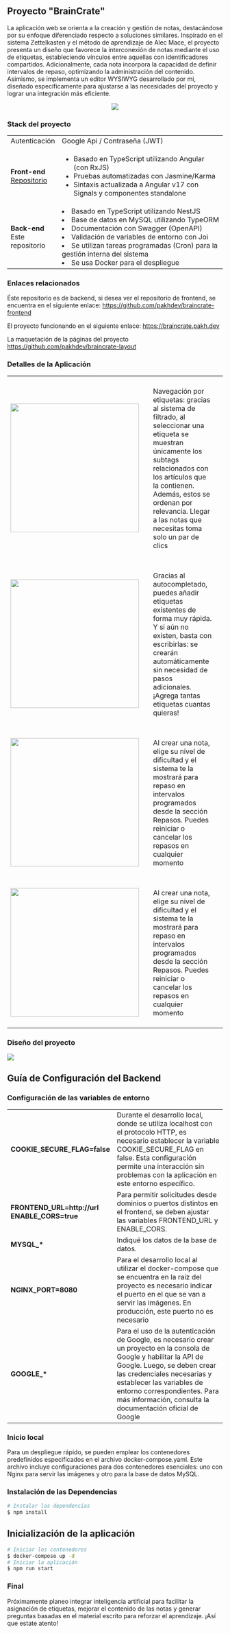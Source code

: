 ## Proyecto "BrainCrate"
La aplicación web se orienta a la creación y gestión de notas, destacándose por su enfoque 
diferenciado respecto a soluciones similares. Inspirado en el sistema Zettelkasten y el método de 
aprendizaje de Alec Mace, el proyecto presenta un diseño que favorece la interconexión de notas mediante 
el uso de etiquetas, estableciendo vínculos entre aquellas con identificadores compartidos. 
Adicionalmente, cada nota incorpora la capacidad de definir intervalos de repaso, optimizando la 
administración del contenido. Asimismo, se implementa un editor WYSIWYG desarrollado por mi, diseñado
específicamente para ajustarse a las necesidades del proyecto y lograr una integración más eficiente.

<div style="text-align: center">
    <img src="https://cdn.dribbble.com/userupload/42939246/file/original-a7f195c33093de706fb240726a4fcb2a.png?resize=1200x471&vertical=center">
</div>

### Stack del proyecto
<table>
  <tr>
    <td style="width:20%">Autenticación</td>
    <td>Google Api / Contraseña (JWT)</td>
  </tr>
  <tr>
    <td><strong>Front-end</strong><br><a href="https://github.com/pakhdev/braincrate-frontend">Repositorio</a></td>
    <td>
      <ul>
        <li>Basado en TypeScript utilizando Angular (con RxJS)</li>
        <li>Pruebas automatizadas con Jasmine/Karma</li>
        <li>Sintaxis actualizada a Angular v17 con Signals y componentes standalone</li>
      </ul>
    </td>
  </tr>
  <tr>
    <td><strong>Back-end</strong><br>Este repositorio</td>
    <td>
        <li>Basado en TypeScript utilizando NestJS</li>
        <li>Base de datos en MySQL utilizando TypeORM</li>
        <li>Documentación con Swagger (OpenAPI)</li>    
        <li>Validación de variables de entorno con Joi</li>    
        <li>Se utilizan tareas programadas (Cron) para la gestión interna del sistema</li>    
        <li>Se usa Docker para el despliegue</li>
    </td>
  </tr>
</table>

### Enlaces relacionados
Éste repositorio es de backend, si desea ver el repositorio de frontend, se encuentra en el siguiente enlace:
https://github.com/pakhdev/braincrate-frontend

El proyecto funcionando en el siguiente enlace:
https://braincrate.pakh.dev

La maquetación de la páginas del proyecto
https://github.com/pakhdev/braincrate-layout

### Detalles de la Aplicación
<table>
    <tr>
        <td><img src="https://mir-s3-cdn-cf.behance.net/project_modules/source/698765223817967.67ffab0d98e4d.gif" 
        width="300"/></td>
        <td style="vertical-align: top; padding: 25px; width:60%;">
        Navegación por etiquetas: gracias al sistema de filtrado, al seleccionar una etiqueta se muestran 
        únicamente los subtags relacionados con los artículos que la contienen. Además, estos se ordenan por relevancia. Llegar a las notas que necesitas toma solo un par de clics</td>
    </tr>
    <tr>
        <td><img src="https://mir-s3-cdn-cf.behance.net/project_modules/source/84de9f223817967.67ffab0d98769.gif" 
        width="300"/></td>
        <td style="vertical-align: top; padding: 25px;">Gracias al autocompletado, puedes añadir etiquetas 
        existentes de forma muy rápida. Y si aún no existen, basta con escribirlas: se crearán automáticamente sin 
        necesidad de pasos adicionales. ¡Agrega tantas etiquetas cuantas quieras!</td>
    </tr>
    <tr>
        <td><img src="https://mir-s3-cdn-cf.behance.net/project_modules/source/7fc31d223817967.67ffab0d98248.gif" 
        width="300"/></td>
        <td style="vertical-align: top; padding: 25px;">
            Al crear una nota, elige su nivel de dificultad y el sistema te la mostrará para repaso en intervalos programados desde la sección Repasos. Puedes reiniciar o cancelar los repasos en cualquier momento
        </td>
    </tr>
    <tr>
        <td><img src="https://mir-s3-cdn-cf.behance.net/project_modules/source/7b14aa223817967.67ffab0d992c2.gif" 
        width="300"/></td>
        <td style="vertical-align: top; padding: 25px;">
            Al crear una nota, elige su nivel de dificultad y el sistema te la mostrará para repaso en intervalos programados desde la sección Repasos. Puedes reiniciar o cancelar los repasos en cualquier momento
        </td>
    </tr>
</table>

### Diseño del proyecto
<img src="https://cdn.dribbble.com/userupload/42939247/file/original-b68871bf994b2069bdf5766bcdc2f816.png?resize=1200x893&vertical=center">

## Guía de Configuración del Backend
### Configuración de las variables de entorno
<table>
    <tr>
        <td><strong>COOKIE_SECURE_FLAG=false</strong></td>
        <td>
            Durante el desarrollo local, donde se utiliza localhost con el protocolo HTTP, es necesario establecer la variable COOKIE_SECURE_FLAG en false. Esta configuración permite una interacción sin problemas con la aplicación en este entorno específico.
        </td>
    </tr>
    <tr>
        <td><strong>FRONTEND_URL=http://url<br>ENABLE_CORS=true</strong></td>
        <td>
            Para permitir solicitudes desde dominios o puertos distintos en el frontend, se deben ajustar las variables FRONTEND_URL y ENABLE_CORS.
        </td>
    </tr>
    <tr>
        <td><strong>MYSQL_*</strong></td>
        <td>
            Indiqué los datos de la base de datos.
        </td>
    </tr>
    <tr>
        <td><strong>NGINX_PORT=8080</strong></td>
        <td>
            Para el desarrollo local al utilizar el docker-compose que se encuentra en la raíz del proyecto es 
            necesario indicar el puerto en el que se van a servir las imágenes. En producción, este puerto no es 
            necesario
        </td>
    </tr>
    <tr>
        <td><strong>GOOGLE_*</strong></td>
        <td>
            Para el uso de la autenticación de Google, es necesario crear un proyecto en la consola de Google y
            habilitar la API de Google. Luego, se deben crear las credenciales necesarias y establecer las
            variables de entorno correspondientes. Para más información, consulta la documentación oficial de Google
        </td>
    </tr>
</table>

### Inicio local
Para un despliegue rápido, se pueden emplear los contenedores predefinidos especificados en el archivo 
docker-compose.yaml. Este archivo incluye configuraciones para dos contenedores esenciales: uno con Nginx para 
servir las imágenes y otro para la base de datos MySQL.

### Instalación de las Dependencias
```bash
# Instalar las dependencias
$ npm install
```

## Inicialización de la aplicación

```bash
# Iniciar los contenedores
$ docker-compose up -d
# Iniciar la aplicación
$ npm run start
```

### Final
Próximamente planeo integrar inteligencia artificial para facilitar la asignación de etiquetas, mejorar el contenido de las notas y generar preguntas basadas en el material escrito para reforzar el aprendizaje. ¡Así que estate atento!
